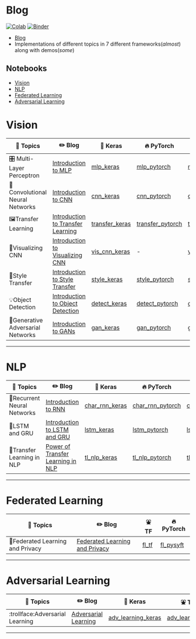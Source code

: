 # Blog

[![Colab](https://img.shields.io/badge/launch-Colab-orange.svg)](https://github.com/dudeperf3ct/DL_notebooks/master)
[![Binder](https://mybinder.org/badge_logo.svg)](https://mybinder.org/v2/gh/dudeperf3ct/DL_notebooks/master)

- [Blog](http://dudeperf3ct.github.io/)
- Implementations of different topics in 7 different frameworks(*almost*) along with demos(*some*)


## Notebooks

- [Vision](#vision)
- [NLP](#nlp)
- [Federated Learning](#federated-learning)
- [Adversarial Learning](#adversarial-learning)


# Vision

|:page_with_curl: Topics|:pencil2: Blog|:postal_horn: Keras|:fire: PyTorch|:zap: Fastai|:fountain: TF|:tada: Demos|
| ------------- | ------------- |------------- |------------- | ------------- |------------- |------------- |
|🎛️ Multi-Layer Perceptron|[Introduction to MLP](https://dudeperf3ct.github.io/mlp/mnist/2018/10/08/Force-of-Multi-Layer-Perceptron/)|[mlp_keras](https://github.com/dudeperf3ct/DL_notebooks/blob/master/MLP/mnist_mlp_keras.ipynb)|[mlp_pytorch](https://github.com/dudeperf3ct/DL_notebooks/blob/master/MLP/mnist_mlp_pytorch.ipynb)|[mlp_fastai](https://github.com/dudeperf3ct/DL_notebooks/blob/master/MLP/mnist_mlp_fastai.ipynb)|[mlp_tf](https://github.com/dudeperf3ct/DL_notebooks/blob/master/MLP/mnist_mlp_tensorflow.ipynb)|-|
|📸Convolutional Neural Networks|[Introduction to CNN](https://dudeperf3ct.github.io/cnn/mnist/2018/10/17/Force-of-Convolutional-Neural-Networks/)|[cnn_keras](https://github.com/dudeperf3ct/DL_notebooks/blob/master/CNN/mnist_cnn_keras.ipynb)|[cnn_pytorch](https://github.com/dudeperf3ct/DL_notebooks/blob/master/CNN/mnist_cnn_pytorch.ipynb)|[cnn_fastai](https://github.com/dudeperf3ct/DL_notebooks/blob/master/CNN/mnist_cnn_fastai.ipynb)|[cnn_tf](https://github.com/dudeperf3ct/DL_notebooks/blob/master/CNN/mnist_cnn_tensorflow.ipynb)|-|
|🖼️Transfer Learning|[Introduction to Transfer Learning](https://dudeperf3ct.github.io/transfer/learning/catsvsdogs/2018/11/20/Power-of-Transfer-Learning/)|[transfer_keras](https://github.com/dudeperf3ct/DL_notebooks/blob/master/Transfer%20Learning/transfer_learning_keras.ipynb)|[transfer_pytorch](https://github.com/dudeperf3ct/DL_notebooks/blob/master/Transfer%20Learning/transfer_learning_pytorch.ipynb)|[transfer_fastai](https://github.com/dudeperf3ct/DL_notebooks/blob/master/Transfer%20Learning/transfer_learning_fastai.ipynb)|-|-|
|:hammer:Visualizing CNN|[Introduction to Visualizing CNN](https://dudeperf3ct.github.io/visualize/cnn/catsvsdogs/2018/12/02/Power-of-Visualizing-Convolution-Neural-Networks/)|[vis_cnn_keras](https://github.com/dudeperf3ct/DL_notebooks/blob/master/Vis%20CNN/vis_cnn_keras.ipynb)|-|[vis_cnn_fastai](https://github.com/dudeperf3ct/DL_notebooks/blob/master/Vis%20CNN/vis_cnn_fastai.ipynb)|-|-|
|:bridge_at_night:Style Transfer|[Introduction to Style Transfer](https://dudeperf3ct.github.io/style/transfer/2018/12/23/Magic-of-Style-Transfer/)|[style_keras](https://github.com/dudeperf3ct/DL_notebooks/blob/master/Style%20Transfer/style_transfer_keras.ipynb)|[style_pytorch](https://github.com/dudeperf3ct/DL_notebooks/blob/master/Style%20Transfer/style_transfer_pytorch.ipynb)|[style_fastai](https://github.com/dudeperf3ct/DL_notebooks/blob/master/Style%20Transfer/style_transfer_fastai.ipynb)|[style_tf](https://github.com/dudeperf3ct/DL_notebooks/blob/master/Style%20Transfer/style_transfer_tensorflow.ipynb)|-|
|:bulb:Object Detection|[Introduction to Object Detection]()|[detect_keras](https://github.com/dudeperf3ct/DL_notebooks/blob/master/Object%20Detection/Keras/object_detection_keras.ipynb)|[detect_pytorch](https://github.com/dudeperf3ct/DL_notebooks/blob/master/Object%20Detection/PyTorch/object_detection_pytorch.ipynb)|[detect_fastai](https://github.com/dudeperf3ct/DL_notebooks/blob/master/Object%20Detection/Fastai/object_detection_fastai.ipynb)|[detect_tf](https://github.com/dudeperf3ct/DL_notebooks/blob/master/Object%20Detection/Tensorflow/object_detection_tensorflow.ipynb)|[detect_demos](https://github.com/dudeperf3ct/DL_notebooks/blob/master/Object%20Detection/Demos/)|
|:volcano:Generative Adversarial Networks|[Introduction to GANs]()|[gan_keras](https://github.com/dudeperf3ct/DL_notebooks/blob/master/GAN/gan_keras.ipynb)|[gan_pytorch](https://github.com/dudeperf3ct/DL_notebooks/blob/master/GAN/gan_pytorch.ipynb)|[gan_fastai](https://github.com/dudeperf3ct/DL_notebooks/blob/master/Transfer%GAN/gan_fastai.ipynb)|-|-|

---

# NLP

|:page_with_curl: Topics|:pencil2: Blog|:postal_horn: Keras|:fire: PyTorch|:zap: Fastai|:space_invader: Flair|:trident: AllenNLP|
| ------------- | ------------- |------------- |------------- | ------------- |------------- |------------- |
|:arrows_counterclockwise:Recurrent Neural Networks|[Introduction to RNN](https://dudeperf3ct.github.io/rnn/2019/01/19/Force-of-Recurrent-Neural-Networks/)|[char_rnn_keras](https://github.com/dudeperf3ct/DL_notebooks/blob/master/RNN/char_rnn_keras.ipynb)|[char_rnn_pytorch](https://github.com/dudeperf3ct/DL_notebooks/blob/master/RNN/char_rnn_pytorch.ipynb)|[char_rnn_fastai](https://github.com/dudeperf3ct/DL_notebooks/blob/master/RNN/char_rnn_fastai.ipynb)|-|-|
|:dizzy:LSTM and GRU|[Introduction to LSTM and GRU](https://dudeperf3ct.github.io/lstm/gru/nlp/2019/01/28/Force-of-LSTM-and-GRU/)|[lstm_keras](https://github.com/dudeperf3ct/DL_notebooks/blob/master/lstm_and_gru/lstm_and_gru_keras.ipynb)|[lstm_pytorch](https://github.com/dudeperf3ct/DL_notebooks/blob/master/lstm_and_gru/lstm_and_gru_pytorch.ipynb)|[lstm_fastai](https://github.com/dudeperf3ct/DL_notebooks/blob/master/lstm_and_gru/lstm_and_gru_fastai.ipynb)|[lstm_flair](https://github.com/dudeperf3ct/DL_notebooks/blob/master/lstm_and_gru/lstm_and_gru_flair.ipynb)|-|
|:rocket:Transfer Learning in NLP|[Power of Transfer Learning in NLP](https://dudeperf3ct.github.io/nlp/transfer/learning/2019/02/22/Power-of-Transfer-Learning-in-NLP/)|[tl_nlp_keras](https://github.com/dudeperf3ct/DL_notebooks/blob/master/tl_nlp/tl_nlp_keras.ipynb)|[tl_nlp_pytorch](https://github.com/dudeperf3ct/DL_notebooks/blob/master/tl_nlp/tl_nlp_pytorch.ipynb)|[tl_nlp_fastai](https://github.com/dudeperf3ct/DL_notebooks/blob/master/tl_nlp/tl_nlp_fastai.ipynb)|[tl_nlp_flair](https://github.com/dudeperf3ct/DL_notebooks/blob/master/tl_nlp/tl_nlp_flair.ipynb)|[tl_nlp_allennlp](https://github.com/dudeperf3ct/DL_notebooks/blob/master/tl_nlp/tl_nlp_allennlp.ipynb)|

---


# Federated Learning

|:page_with_curl: Topics|:pencil2: Blog|:fountain: TF|:fire: PyTorch|
| ------------- | ------------- |------------- |------------- |
|🤫Federated Learning and Privacy|[Federated Learning and Privacy](https://dudeperf3ct.github.io/federated/learning/privacy/2019/02/08/Federated-Learning-and-Privacy/)|[fl_tf](https://github.com/dudeperf3ct/DL_notebooks/blob/master/Federated%20Learning/federated_learning_tensorflow.ipynb)|[fl_pysyft](https://github.com/dudeperf3ct/DL_notebooks/blob/master/Federated%20Learning/federated_learning_pysyft.ipynb)|

---

# Adversarial Learning

|:page_with_curl: Topics|:pencil2: Blog|:postal_horn: Keras|:fountain: TF|:fire: PyTorch|
| ------------- | ------------- |------------- |------------- |------------- |
|:trollface:Adversarial Learning|[Adversarial Learning](https://dudeperf3ct.github.io/adversarial/learning/2019/03/04/Mystery-of-Adversarial-Learning/)|[adv_learning_keras](https://github.com/dudeperf3ct/DL_notebooks/blob/master/Adversarial%20Learning/adv_learning_keras.ipynb)|[adv_learning_tf](https://github.com/dudeperf3ct/DL_notebooks/blob/master/Adversarial%20Learning/adv_learning_tf.ipynb)|[adv_learning_pytorch](https://github.com/dudeperf3ct/DL_notebooks/blob/master/Adversarial%20Learning/adv_learning_pytorch.ipynb)|

---
